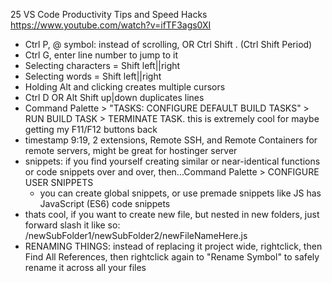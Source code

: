 25 VS Code Productivity Tips and Speed Hacks
https://www.youtube.com/watch?v=ifTF3ags0XI

-   Ctrl P, @ symbol: instead of scrolling, OR Ctrl Shift . (Ctrl Shift Period)
-   Ctrl G, enter line number to jump to it
-   Selecting characters = Shift left||right
-   Selecting words = Shift left||right
-   Holding Alt and clicking creates multiple cursors
-   Ctrl D OR Alt Shift up|down duplicates lines
-   Command Palette > "TASKS: CONFIGURE DEFAULT BUILD TASKS" > RUN BUILD TASK > TERMINATE TASK. this is extremely cool for maybe getting my F11/F12 buttons back
-   timestamp 9:19, 2 extensions, Remote SSH, and Remote Containers for remote servers, might be great for hostinger server
-   snippets: if you find yourself creating similar or near-identical functions or code snippets over and over, then...Command Palette > CONFIGURE USER SNIPPETS
    -   you can create global snippets, or use premade snippets like JS has JavaScript (ES6) code snippets
-   thats cool, if you want to create new file, but nested in new folders, just forward slash it like so: /newSubFolder1/newSubFolder2/newFileNameHere.js
-   RENAMING THINGS: instead of replacing it project wide, rightclick, then Find All References, then rightclick again to "Rename Symbol" to safely rename it across all your files
